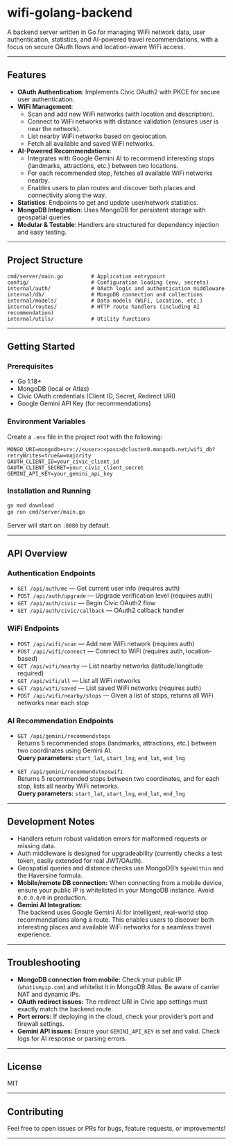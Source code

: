 # wifi-golang-backend

A backend server written in Go for managing WiFi network data, user authentication, statistics, and AI-powered travel recommendations, with a focus on secure OAuth flows and location-aware WiFi access.

---

## Features

- **OAuth Authentication**: Implements Civic OAuth2 with PKCE for secure user authentication.
- **WiFi Management**:
  - Scan and add new WiFi networks (with location and description).
  - Connect to WiFi networks with distance validation (ensures user is near the network).
  - List nearby WiFi networks based on geolocation.
  - Fetch all available and saved WiFi networks.
- **AI-Powered Recommendations**:
  - Integrates with Google Gemini AI to recommend interesting stops (landmarks, attractions, etc.) between two locations.
  - For each recommended stop, fetches all available WiFi networks nearby.
  - Enables users to plan routes and discover both places and connectivity along the way.
- **Statistics**: Endpoints to get and update user/network statistics.
- **MongoDB Integration**: Uses MongoDB for persistent storage with geospatial queries.
- **Modular & Testable**: Handlers are structured for dependency injection and easy testing.

---

## Project Structure

```
cmd/server/main.go         # Application entrypoint
config/                    # Configuration loading (env, secrets)
internal/auth/             # OAuth logic and authentication middleware
internal/db/               # MongoDB connection and collections
internal/models/           # Data models (WiFi, Location, etc.)
internal/routes/           # HTTP route handlers (including AI recommendation)
internal/utils/            # Utility functions
```

---

## Getting Started

### Prerequisites

- Go 1.18+
- MongoDB (local or Atlas)
- Civic OAuth credentials (Client ID, Secret, Redirect URI)
- Google Gemini API Key (for recommendations)

### Environment Variables

Create a `.env` file in the project root with the following:

```
MONGO_URI=mongodb+srv://<user>:<pass>@cluster0.mongodb.net/wifi_db?retryWrites=true&w=majority
OAUTH_CLIENT_ID=your_civic_client_id
OAUTH_CLIENT_SECRET=your_civic_client_secret
GEMINI_API_KEY=your_gemini_api_key
```

### Installation and Running

```bash
go mod download
go run cmd/server/main.go
```

Server will start on `:8080` by default.

---

## API Overview

### Authentication Endpoints

- `GET /api/auth/me` — Get current user info (requires auth)
- `POST /api/auth/upgrade` — Upgrade verification level (requires auth)
- `GET /api/auth/civic` — Begin Civic OAuth2 flow
- `GET /api/auth/civic/callback` — OAuth2 callback handler

### WiFi Endpoints

- `POST /api/wifi/scan` — Add new WiFi network (requires auth)
- `POST /api/wifi/connect` — Connect to WiFi (requires auth, location-based)
- `GET /api/wifi/nearby` — List nearby networks (latitude/longitude required)
- `GET /api/wifi/all` — List all WiFi networks
- `GET /api/wifi/saved` — List saved WiFi networks (requires auth)
- `POST /api/wifi/nearby/stops` — Given a list of stops, returns all WiFi networks near each stop

### AI Recommendation Endpoints

- `GET /api/gemini/recommendstops`  
  Returns 5 recommended stops (landmarks, attractions, etc.) between two coordinates using Gemini AI.  
  **Query parameters:** `start_lat`, `start_lng`, `end_lat`, `end_lng`

- `GET /api/gemini/recommendstopswifi`  
  Returns 5 recommended stops between two coordinates, and for each stop, lists all nearby WiFi networks.  
  **Query parameters:** `start_lat`, `start_lng`, `end_lat`, `end_lng`

---

## Development Notes

- Handlers return robust validation errors for malformed requests or missing data.
- Auth middleware is designed for upgradeability (currently checks a test token, easily extended for real JWT/OAuth).
- Geospatial queries and distance checks use MongoDB’s `$geoWithin` and the Haversine formula.
- **Mobile/remote DB connection:** When connecting from a mobile device, ensure your public IP is whitelisted in your MongoDB instance. Avoid `0.0.0.0/0` in production.
- **Gemini AI Integration:**  
  The backend uses Google Gemini AI for intelligent, real-world stop recommendations along a route. This enables users to discover both interesting places and available WiFi networks for a seamless travel experience.

---

## Troubleshooting

- **MongoDB connection from mobile:** Check your public IP (`whatismyip.com`) and whitelist it in MongoDB Atlas. Be aware of carrier NAT and dynamic IPs.
- **OAuth redirect issues:** The redirect URI in Civic app settings must exactly match the backend route.
- **Port errors:** If deploying in the cloud, check your provider’s port and firewall settings.
- **Gemini API issues:** Ensure your `GEMINI_API_KEY` is set and valid. Check logs for AI response or parsing errors.

---

## License

MIT

---

## Contributing

Feel free to open issues or PRs for bugs, feature requests, or improvements!

---